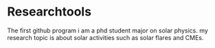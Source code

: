 # Researchtools
The first github program
i am a phd student major on solar physics. my research topic is about solar activities such as solar flares and CMEs.
